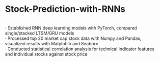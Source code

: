 # Stock-Prediction-with-RNNs
<br /> · Established RNN deep learning models with PyTorch, compared single/stacked LTSM/GRU models
<br /> · Processed top 20 market cap stock data with Numpy and Pandas, visualized results with Matplotlib and Seaborn
<br /> · Conducted statistical correlation analysis for technical indicator features and individual stocks against stock price